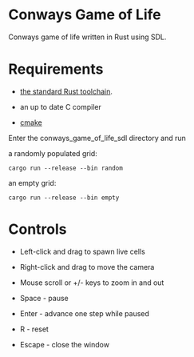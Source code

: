# Conways Game of Life

Conways game of life written in Rust using SDL.

# Requirements

* [the standard Rust toolchain](https://www.rust-lang.org/tools/install).

* an up to date C compiler

* [cmake](https://cmake.org)


Enter the conways_game_of_life_sdl directory and run

a randomly populated grid:
```
cargo run --release --bin random
```

an empty grid:
```
cargo run --release --bin empty
```

# Controls

* Left-click and drag to spawn live cells

* Right-click and drag to move the camera

* Mouse scroll or +/- keys to zoom in and out

* Space - pause

* Enter - advance one step while paused

* R - reset

* Escape - close the window
